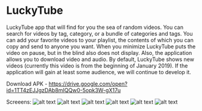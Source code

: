 # LuckyTube
LuckyTube app that will find for you the sea of random videos. You can search for videos by tag, category, or a bundle of categories and tags. You can add your favorite videos to your playlist, the contents of which you can copy and send to anyone you want. When you minimize LuckyTube puts the video on pause, but in the blind also does not display. Also, the application allows you to download video and audio. By default, LuckyTube shows new videos (currently this video is from the beginning of January 2019). If the application will gain at least some audience, we will continue to develop it.

Download APK - https://drive.google.com/open?id=1TT4zEJJgzDAb8mIQQw0-5opk3W-gX17u

Screeens:
![alt text](https://i.ibb.co/CHjTSZY/Screenshot-20190407-173456-1.png)
![alt text](https://i.ibb.co/xDSrn4f/Screenshot-20190407-154447.png)
![alt text](https://i.ibb.co/PwSXdKc/Screenshot-20190407-154537.png)
![alt text](https://i.ibb.co/cxyqnMF/Screenshot-20190407-154628.png)
![alt text](https://i.ibb.co/LQFyXFt/Screenshot-20190407-154610.png)
![alt text](https://i.ibb.co/wCv4p4D/Screenshot-20190407-154619.png)
